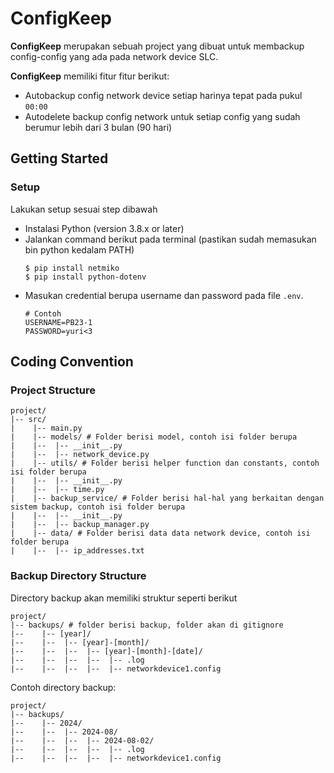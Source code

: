 # ConfigKeep
**ConfigKeep** merupakan sebuah project yang dibuat untuk membackup config-config yang ada pada network device SLC.

**ConfigKeep** memiliki fitur fitur berikut:
* Autobackup config network device setiap harinya tepat pada pukul `00:00`
* Autodelete backup config network untuk setiap config yang sudah berumur lebih dari 3 bulan (90 hari)

## Getting Started
### Setup
Lakukan setup sesuai step dibawah
* Instalasi Python (version 3.8.x or later)
* Jalankan command berikut pada terminal (pastikan sudah memasukan bin python kedalam PATH)
  ```
  $ pip install netmiko
  $ pip install python-dotenv
  ```
* Masukan credential berupa username dan password pada file `.env`.
  ```.env
  # Contoh
  USERNAME=PB23-1
  PASSWORD=yuri<3
  ```

## Coding Convention
### Project Structure
```text
project/
|-- src/
|    |-- main.py
|    |-- models/ # Folder berisi model, contoh isi folder berupa
|    |--  |-- __init__.py
|    |--  |-- network_device.py
|    |-- utils/ # Folder berisi helper function dan constants, contoh isi folder berupa
|    |--  |-- __init__.py
|    |--  |-- time.py
|    |-- backup_service/ # Folder berisi hal-hal yang berkaitan dengan sistem backup, contoh isi folder berupa
|    |--  |-- __init__.py
|    |--  |-- backup_manager.py
|    |-- data/ # Folder berisi data data network device, contoh isi folder berupa
|    |--  |-- ip_addresses.txt
```
### Backup Directory Structure
Directory backup akan memiliki struktur seperti berikut
```
project/
|-- backups/ # folder berisi backup, folder akan di gitignore
|--    |-- [year]/
|--    |--  |-- [year]-[month]/
|--    |--  |--  |-- [year]-[month]-[date]/
|--    |--  |--  |--  |-- .log
|--    |--  |--  |--  |-- networkdevice1.config
```
Contoh directory backup:
```
project/
|-- backups/
|--    |-- 2024/
|--    |--  |-- 2024-08/
|--    |--  |--  |-- 2024-08-02/
|--    |--  |--  |--  |-- .log
|--    |--  |--  |--  |-- networkdevice1.config
```

